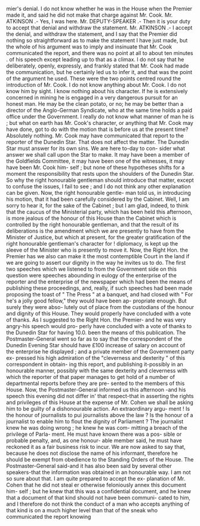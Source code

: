 mier's denial. I do not know whether he was in the House when the Premier made it, and said he did not make that charge against Mr. Cook. Mr. ATKINSON .- Yes, I was here. Mr. DEPUTY-SPEAKER .- Then it is your duty to accept that denial and withdraw the statement. Mr. ATKINSON .- I accept the denial, and withdraw the statement, and I say that the Premier did nothing so straightforward as to make the statement I have just made, but the whole of his argument was to imply and insinuate that Mr. Cook communicated the report, and there was no point at all to about ten minutes . of his speech except leading up to that as a climax. I do not say that he deliberately, openly, expressly, and frankly stated that Mr. Cook had made the communication, but he certainly led us to infer it, and that was the point of the argument he used. These were the two points centred round the introduction of Mr. Cook. I do not know anything about Mr. Cook. I do not know him by sight. I know nothing about his character. If he is extensively concerned in mining he is engaged in a very dangerous pursuit for an honest man. He may be the clean potato, or no; he may be better than a director of the Anglo-German Syndicate, who at the same time holds a paid office under the Government. I really do not know what manner of man he is ; but what on earth has Mr. Cook's character, or anything that Mr. Cook may have done, got to do with the motion that is before us at the present time? Absolutely nothing. Mr. Cook may have communicated that report to the reporter of the Dunedin Star. That does not affect the matter. The Dunedin Star must answer for its own sins. We are here to-day to con- sider what answer we shall call upon the Star to make. It may have been a member of the Goldfields Committee, it may have been one of the witnesses, it may have been Mr. Cook him- self ; but none of these hypotheses shifts for a moment the responsibility that rests upon the shoulders of the Dunedin Star. So why the right honourable gentleman should introduce that matter, except to confuse the issues, I fail to see ; and I do not think any other explanation can be given. Now, the right honourable gentle- man told us, in introducing his motion, that it had been carefully considered by the Cabinet. Well, I am sorry to hear it, for the sake of the Cabinet ; but I am glad, indeed, to think that the caucus of the Ministerial party, which has been held this afternoon, is more jealous of the honour of this House than the Cabinet which is controlled by the right honourable gentleman, and that the result of its deliberations is the amendment which we are presently to have from the Minister of Justice, but which at present, for the greater gratification of the right honourable gentleman's character for ! diplomacy, is kept up the sleeve of the Minister who is presently to move it. Now, the Right Hon. the Premier has we also can make it the most contemptible Court in the land if we are going to assert our dignity in the way he invites us to do. The first two speeches which we listened to from the Government side on this question were speeches abounding in eulogy of the enterprise of the reporter and the enterprise of the newspaper which had been the means of publishing these proceedings, and, really, if such speeches had been made proposing the toast of " The Press " at a banquet, and had closed with " For he's a jolly good fellow," they would have been ap- propriate enough. But surely they were abso- lutely out of place from the custodians of the honour and dignity of this House. They would properly have concluded with a vote of thanks. As I suggested to the Right Hon. the Premier- and he was very angry-his speech would pro- perly have concluded with a vote of thanks to the Dunedin Star for having 10.0. been the means of this publication. The Postmaster-General went so far as to say that the correspondent of the Dunedin Evening Star should have £100 increase of salary on account of the enterprise he displayed ; and a private member of the Government party ex- pressed his high admiration of the "cleverness and dexterity " of this correspondent in obtain- ing this report, and publishing it-possibly in an honourable manner, possibly with the same dexterity and cleverness with which the reporter of that paper manages to get hold of a number of departmental reports before they are pre- sented to the members of this House. Now, the Postmaster-General informed us this afternoon -and his speech this evening did not differ in' that respect-that in asserting the rights and privileges of this House at the expense of Mr. Cohen we shall be asking him to be guilty of a dishonourable action. An extraordinary argu- ment ! Is the honour of journalists to pui journalists above the law ? Is the honour of a journalist to enable him to flout the dignity of Parliament ? The journalist knew he was doing wrong ; he knew he was com- mitting a breach of the privilege of Parla- ment. He must have known there was a pos- sible or probable penalty, and, as one honour- able member said, he must have reckoned it as a fair business risk to incur. We are now asked to say that, because he does not disclose the name of his informant, therefore he should be exempt from obedience to the Standing Orders of the House. The Postmaster-General said-and it has also been said by several other speakers-that the information was obtained in an honourable way. I am not so sure about that. I am quite prepared to accept the ex- planation of Mr. Cohen that he did not steal er otherwise feloniously annex this document him- self ; but he knew that this was a confidential document, and he knew that a document of that kind should not have been communi- cated to him, and I therefore do not think the conduct of a man who accepts anything of that kind is on a much higher level than that of the sneak who communicated the report knowing 